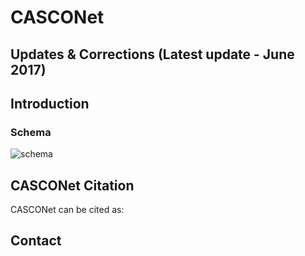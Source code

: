 # CASCONet
## Updates & Corrections (Latest update - June 2017)
## Introduction
### Schema
![schema](https://user-images.githubusercontent.com/29641074/27456002-4f4b5210-576d-11e7-973c-c0605a6ea060.png)
## CASCONet Citation
CASCONet can be cited as: 
## Contact
